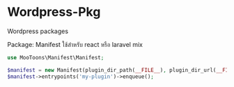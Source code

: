 # Wordpress-Pkg

Wordpress packages

Package: Manifest ใช้สำหรับ react หรือ laravel mix

```php
use MooToons\Manifest\Manifest;

$manifest = new Manifest(plugin_dir_path(__FILE__), plugin_dir_url(__FILE__));
$manifest->entrypoints('my-plugin')->enqueue();

```
